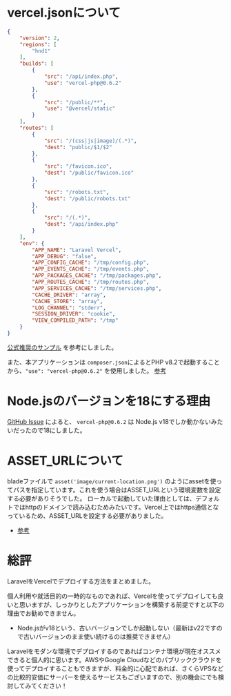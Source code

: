# vercel.jsonについて

```json
{
    "version": 2,
    "regions": [
        "hnd1"
    ],
    "builds": [
        {
            "src": "/api/index.php",
            "use": "vercel-php@0.6.2"
        },
        {
            "src": "/public/**",
            "use": "@vercel/static"
        }
    ],
    "routes": [
        {
            "src": "/(css|js|image)/(.*)",
            "dest": "public/$1/$2"
        },
        {
            "src": "/favicon.ico",
            "dest": "/public/favicon.ico"
        },
        {
            "src": "/robots.txt",
            "dest": "/public/robots.txt"
        },
        {
            "src": "/(.*)",
            "dest": "/api/index.php"
        }
    ],
    "env": {
        "APP_NAME": "Laravel Vercel",
        "APP_DEBUG": "false",
        "APP_CONFIG_CACHE": "/tmp/config.php",
        "APP_EVENTS_CACHE": "/tmp/events.php",
        "APP_PACKAGES_CACHE": "/tmp/packages.php",
        "APP_ROUTES_CACHE": "/tmp/routes.php",
        "APP_SERVICES_CACHE": "/tmp/services.php",
        "CACHE_DRIVER": "array",
        "CACHE_STORE": "array",
        "LOG_CHANNEL": "stderr",
        "SESSION_DRIVER": "cookie",
        "VIEW_COMPILED_PATH": "/tmp"
    }
}

```

[公式推奨のサンプル](https://github.com/juicyfx/vercel-examples/blob/master/php-laravel/vercel.json) を参考にしました。

また、本アプリケーションは `composer.json`によるとPHP v8.2で起動することから、`"use": "vercel-php@0.6.2"` を使用しました。 [参考](https://github.com/vercel-community/php)


# Node.jsのバージョンを18にする理由

[GitHub Issue](https://github.com/vercel-community/php/issues/504) によると、 `vercel-php@0.6.2` は Node.js v18でしか動かないみたいだったので18にしました。

# ASSET_URLについて

bladeファイルで `asset('image/current-location.png')` のようにassetを使ってパスを指定しています。これを使う場合はASSET_URLという環境変数を設定する必要がありそうでした。
ローカルで起動していた理由としては、デフォルトではhttpのドメインで読み込むためみたいです。Vercel上ではhttps通信となっているため、ASSET_URLを設定する必要がありました。

- [参考](https://it-slroom.blog/web/mixed-content/)

# 総評

LaravelをVercelでデプロイする方法をまとめました。

個人利用や就活目的の一時的なものであれば、Vercelを使ってデプロイしても良いと思いますが、しっかりとしたアプリケーションを構築する前提ですと以下の理由でお勧めできません。

- Node.jsがv18という、古いバージョンでしか起動しない（最新はv22ですので古いバージョンのまま使い続けるのは推奨できません）

Laravelをモダンな環境でデプロイするのであればコンテナ環境が現在オススメできると個人的に思います。AWSやGoogle Cloudなどのパブリッククラウドを使ってデプロイすることもできますが、料金的に心配であれば、さくらVPSなどの比較的安価にサーバーを使えるサービスもございますので、別の機会にでも検討してみてください！